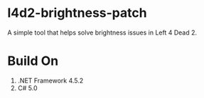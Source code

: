 # l4d2-brightness-patch
A simple tool that helps solve brightness issues in Left 4 Dead 2.

# Build On
1. .NET Framework 4.5.2
2. C# 5.0

